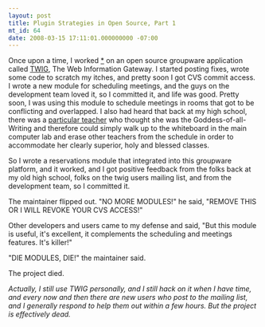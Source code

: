 ```yaml
---
layout: post
title: Plugin Strategies in Open Source, Part 1
mt_id: 64
date: 2008-03-15 17:11:01.000000000 -07:00
---
```

Once upon a time, I worked <a href="#note">*</a> on an open source groupware
application called [TWIG](http://informationgateway.org), The Web
Information Gateway. I started posting fixes, wrote some code to scratch my
itches, and pretty soon I got CVS commit access.  I wrote a new module for
scheduling meetings, and the guys on the development team loved it, so I
committed it, and life was good. Pretty soon, I was using this module to
schedule meetings in rooms that got to be conflicting and overlapped. I also
had heard that back at my high school, there was a [particular teacher](http://www.huffingtonpost.com/esther-wojcicki)
who thought she was the Goddess-of-all-Writing and therefore could simply walk
up to the whiteboard in the main computer lab and erase other teachers from the
schedule in order to accommodate her clearly superior, holy and blessed
classes.

So I wrote a reservations module that integrated into this groupware platform,
and it worked, and I got positive feedback from the folks back at my old high
school, folks on the twig users mailing list, and from the development team, so
I committed it.

The maintainer flipped out. "NO MORE MODULES!" he said, "REMOVE THIS OR I WILL
REVOKE YOUR CVS ACCESS!"

Other developers and users came to my defense and said, "But this module is
useful, it's excellent, it complements the scheduling and meetings features.
It's killer!"

"DIE MODULES, DIE!" the maintainer said.

The project died.

<a title="note" name="note"></a>
<em>Actually, I still use TWIG personally, and I still hack on it when I have
time, and every now and then there are new users who post to the mailing list,
and I generally respond to help them out within a few hours. But the project is
effectively dead.</em>
